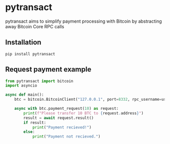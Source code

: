 # pytransact
pytransact aims to simplify payment processing with Bitcoin by abstracting away Bitcoin Core RPC calls

## Installation

```
pip install pytransact
```

## Request payment example

```python
from pytransact import bitcoin
import asyncio

async def main():
    btc = bitcoin.BitcoinClient("127.0.0.1", port=8332, rpc_username=username, rpc_password=password)

    async with btc.payment_request(10) as request:
        print(f"Please transfer 10 BTC to {request.address}")
        result = await request.result()
        if result:
            print("Payment recieved!")
        else:
            print("Payment not recieved.")
```